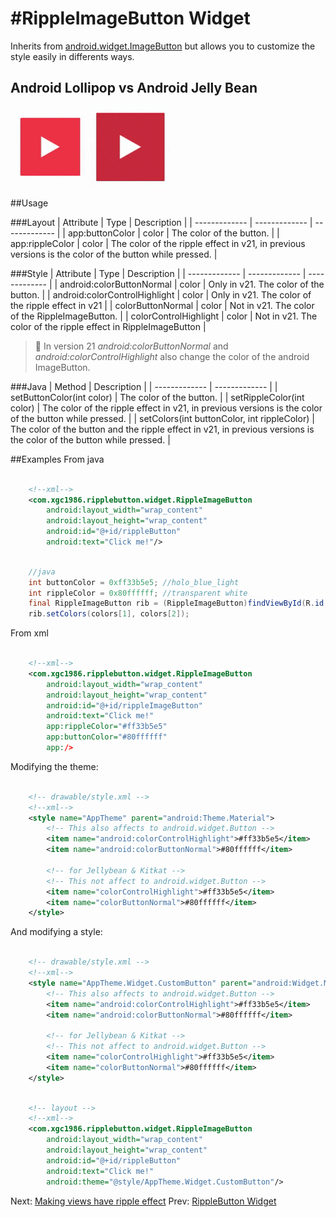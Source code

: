 #RippleImageButton Widget
=========================

Inherits from [android.widget.ImageButton](http://developer.android.com/reference/android/widget/ImageButton.html) but allows you to customize the style easily in differents ways.

## Android Lollipop vs Android Jelly Bean

[![Lollipop](img/RippleImageButtonV21.gif)](demo)[![JellyBean](img/RippleImageButtonV16.gif)](demo)


##Usage

###Layout
| Attribute  | Type | Description |
| ------------- | ------------- | ------------- |
| app:buttonColor  | color  | The color of the button. |
| app:rippleColor  | color  | The color of the ripple effect in v21, in previous versions is the color of the button while pressed. |

###Style
| Attribute  | Type | Description |
| ------------- | ------------- | ------------- |
| android:colorButtonNormal  | color  |  Only in v21. The color of the button. |
| android:colorControlHighlight  | color  | Only in v21. The color of the ripple effect in v21 |
| colorButtonNormal  | color  |  Not in v21. The color of the RippleImageButton. |
| colorControlHighlight  | color  | Not in v21. The color of the ripple effect in RippleImageButton |

> **:paperclip:** In version 21 *android:colorButtonNormal* and *android:colorControlHighlight* also change the color of the android ImageButton.

###Java
| Method  | Description |
| ------------- | ------------- |
| setButtonColor(int color)  | The color of the button. |
| setRippleColor(int color)  | The color of the ripple effect in v21, in previous versions is the color of the button while pressed. |
| setColors(int buttonColor, int rippleColor)  | The color of the button and the ripple effect in v21, in previous versions is the color of the button while pressed. |

##Examples
From java
```xml

	<!--xml-->
    <com.xgc1986.ripplebutton.widget.RippleImageButton
        android:layout_width="wrap_content"
        android:layout_height="wrap_content"
        android:id="@+id/rippleButton"
        android:text="Click me!"/>
```

```java

	//java
	int buttonColor = 0xff33b5e5; //holo_blue_light
	int rippleColor = 0x80ffffff; //transparent white
	final RippleImageButton rib = (RippleImageButton)findViewById(R.id.rippleImageButton);
	rib.setColors(colors[1], colors[2]);
```

From xml
```xml

	<!--xml-->
    <com.xgc1986.ripplebutton.widget.RippleImageButton
        android:layout_width="wrap_content"
        android:layout_height="wrap_content"
        android:id="@+id/rippleImageButton"
        android:text="Click me!"
        app:rippleColor="#ff33b5e5"
        app:buttonColor="#80ffffff"
        app:/>
```

Modifying the theme:

```xml

	<!-- drawable/style.xml -->
	<!--xml-->
    <style name="AppTheme" parent="android:Theme.Material">
    	<!-- This also affects to android.widget.Button -->
    	<item name="android:colorControlHighlight">#ff33b5e5</item>
        <item name="android:colorButtonNormal">#80ffffff</item>

        <!-- for Jellybean & Kitkat -->
        <!-- This not affect to android.widget.Button -->
        <item name="colorControlHighlight">#ff33b5e5</item>
        <item name="colorButtonNormal">#80ffffff</item>
    </style>
```

And modifying a style:

```xml

	<!-- drawable/style.xml -->
	<!--xml-->
    <style name="AppTheme.Widget.CustomButton" parent="android:Widget.Material.Button">
    	<!-- This also affects to android.widget.Button -->
    	<item name="android:colorControlHighlight">#ff33b5e5</item>
        <item name="android:colorButtonNormal">#80ffffff</item>

        <!-- for Jellybean & Kitkat -->
        <!-- This not affect to android.widget.Button -->
        <item name="colorControlHighlight">#ff33b5e5</item>
        <item name="colorButtonNormal">#80ffffff</item>
    </style>
```

```xml

	<!-- layout -->
	<!--xml-->
    <com.xgc1986.ripplebutton.widget.RippleImageButton
        android:layout_width="wrap_content"
        android:layout_height="wrap_content"
        android:id="@+id/rippleButton"
        android:text="Click me!"
        android:theme="@style/AppTheme.Widget.CustomButton"/>
```


Next: [Making views have ripple effect](RippleDrawableHelper.md)
Prev: [RippleButton Widget](RippleButton.md)
